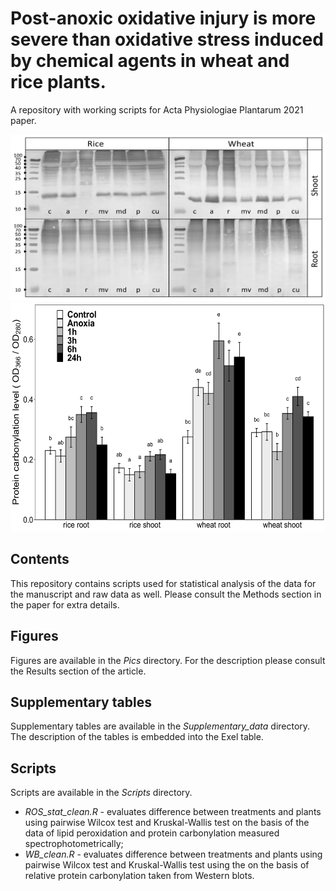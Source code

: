

# Post-anoxic oxidative injury is more severe than oxidative stress induced by chemical agents in wheat and rice plants.
A repository with working scripts for Acta Physiologiae Plantarum 2021 paper.


<img src="https://github.com/anton-shikov/Plant_LPX_carbonylation/blob/main/Pics/FIgure_5_2_blots.png" width="533" height="266">
<img src="https://github.com/anton-shikov/Plant_LPX_carbonylation/blob/main/Pics/Figure_4.png" width="533" height="366">

## Contents 
This repository contains scripts used for statistical analysis of the data for the manuscript and raw data as well. Please consult the Methods section in the paper for extra details. 

## Figures
Figures are available in the <i> Pics </i> directory. For the description please consult the Results section of the article.

## Supplementary tables
Supplementary tables are available in the <i> Supplementary_data </i> directory. The description of the tables is embedded into the Exel table.

## Scripts
Scripts are available in the <i>Scripts</i> directory.
<ul>
  <li><em> ROS_stat_clean.R</em> - evaluates difference between treatments and plants using pairwise Wilcox test and Kruskal-Wallis test on the basis of the data of lipid peroxidation and protein carbonylation measured spectrophotometrically;</li>
  <li><em> WB_clean.R</em> - evaluates difference between treatments and plants using pairwise Wilcox test and Kruskal-Wallis test using the on the basis of relative protein carbonylation taken from Western blots.</li>
</ul> 
